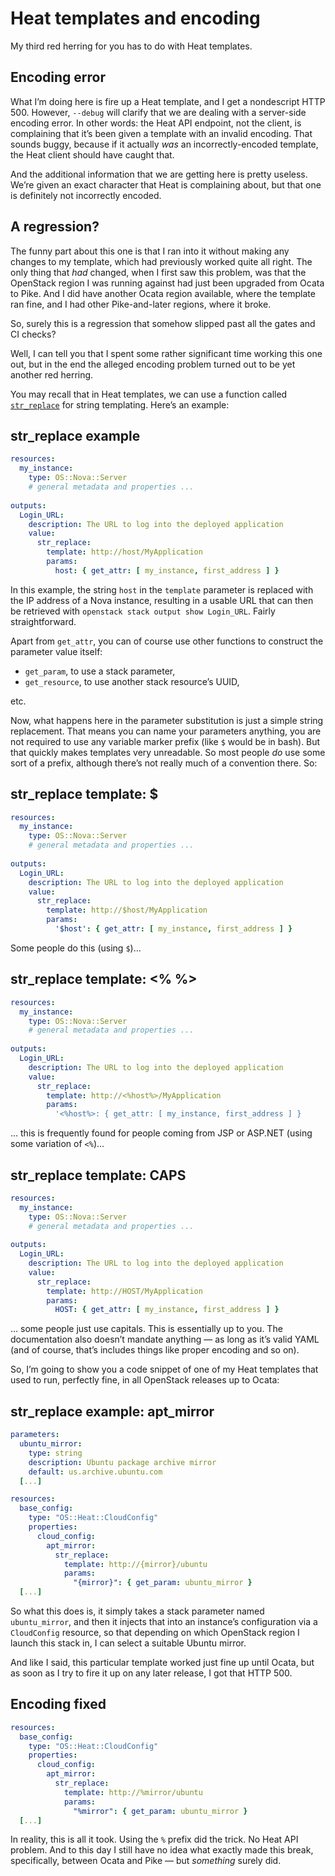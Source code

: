 # Heat templates and encoding <!-- .element: class="hidden" -->

<!-- Note -->
My third red herring for you has to do with Heat templates.


## Encoding error <!-- .element: class="hidden" -->

<!-- Note -->
What I’m doing here is fire up a Heat template, and I get a
nondescript HTTP 500. However, `--debug` will clarify that we are
dealing with a server-side encoding error. In other words: the Heat
API endpoint, not the client, is complaining that it’s been given a
template with an invalid encoding. That sounds buggy, because if it
actually *was* an incorrectly-encoded template, the Heat client should
have caught that.

And the additional information that we are getting here is pretty
useless. We’re given an exact character that Heat is complaining
about, but that one is definitely not incorrectly encoded.


## A regression?

<!-- Note -->
The funny part about this one is that I ran into it without making any
changes to my template, which had previously worked quite all
right. The only thing that *had* changed, when I first saw this
problem, was that the OpenStack region I was running against had just
been upgraded from Ocata to Pike. And I did have another Ocata region
available, where the template ran fine, and I had other Pike-and-later
regions, where it broke.

So, surely this is a regression that somehow slipped past all the
gates and CI checks?

Well, I can tell you that I spent some rather significant time working
this one out, but in the end the alleged encoding problem turned out
to be yet another red herring.

You may recall that in Heat templates, we can use a function called
[`str_replace`](https://docs.openstack.org/heat/latest/template_guide/hot_spec.html#str-replace)
for string templating. Here’s an example:


## str_replace example <!-- .element: class="hidden" -->
```yaml
resources:
  my_instance:
    type: OS::Nova::Server
    # general metadata and properties ...
	
outputs:
  Login_URL:
    description: The URL to log into the deployed application
    value:
      str_replace:
        template: http://host/MyApplication
        params:
          host: { get_attr: [ my_instance, first_address ] }
```

<!-- Note -->
In this example, the string `host` in the `template` parameter is
replaced with the IP address of a Nova instance, resulting in a usable
URL that can then be retrieved with `openstack stack output show
Login_URL`. Fairly straightforward.

Apart from `get_attr`, you can of course use other functions to
construct the parameter value itself:

* `get_param`, to use a stack parameter,
* `get_resource`, to use another stack resource’s UUID,

etc.

Now, what happens here in the parameter substitution is just a simple
string replacement. That means you can name your parameters anything,
you are not required to use any variable marker prefix (like `$`
would be in bash). But that quickly makes templates very
unreadable. So most people *do* use some sort of a prefix, although
there’s not really much of a convention there. So:


## str_replace template: $ <!-- .element: class="hidden" -->
```yaml
resources:
  my_instance:
    type: OS::Nova::Server
    # general metadata and properties ...
	
outputs:
  Login_URL:
    description: The URL to log into the deployed application
    value:
      str_replace:
        template: http://$host/MyApplication
        params:
          '$host': { get_attr: [ my_instance, first_address ] }
```

<!-- Note -->
Some people do this (using `$`)...


## str_replace template: <% %> <!-- .element: class="hidden" -->
```yaml
resources:
  my_instance:
    type: OS::Nova::Server
    # general metadata and properties ...
	
outputs:
  Login_URL:
    description: The URL to log into the deployed application
    value:
      str_replace:
        template: http://<%host%>/MyApplication
        params:
          '<%host%>: { get_attr: [ my_instance, first_address ] }
```

<!-- Note -->
... this is frequently found for people coming from JSP or ASP.NET
(using some variation of `<%`)...


## str_replace template: CAPS <!-- .element: class="hidden" -->
```yaml
resources:
  my_instance:
    type: OS::Nova::Server
    # general metadata and properties ...
	
outputs:
  Login_URL:
    description: The URL to log into the deployed application
    value:
      str_replace:
        template: http://HOST/MyApplication
        params:
          HOST: { get_attr: [ my_instance, first_address ] }
```

<!-- Note -->
... some people just use capitals. This is essentially up to you. The
documentation also doesn’t mandate anything — as long as it’s valid
YAML (and of course, that’s includes things like proper encoding and
so on).

So, I’m going to show you a code snippet of one of my Heat templates
that used to run, perfectly fine, in all OpenStack releases up to
Ocata:


## str_replace example: apt_mirror <!-- .element: class="hidden" -->
```yaml
parameters:
  ubuntu_mirror:
    type: string
    description: Ubuntu package archive mirror
    default: us.archive.ubuntu.com
  [...]

resources:
  base_config:
    type: "OS::Heat::CloudConfig"
    properties:
      cloud_config:
        apt_mirror:
          str_replace:
            template: http://{mirror}/ubuntu
            params:
              "{mirror}": { get_param: ubuntu_mirror }
  [...]
```

<!-- Note -->
So what this does is, it simply takes a stack parameter named
`ubuntu_mirror`, and then it injects that into an instance’s
configuration via a `CloudConfig` resource, so that depending on which
OpenStack region I launch this stack in, I can select a suitable
Ubuntu mirror.

And like I said, this particular template worked just fine up until
Ocata, but as soon as I try to fire it up on any later release, I got
that HTTP 500.


## Encoding fixed <!-- .element: class="hidden" -->

```yaml
resources:
  base_config:
    type: "OS::Heat::CloudConfig"
    properties:
      cloud_config:
        apt_mirror:
          str_replace:
            template: http://%mirror/ubuntu
            params:
              "%mirror": { get_param: ubuntu_mirror }
  [...]
```

<!-- Note -->
In reality, this is all it took. Using the `%` prefix did the
trick. No Heat API problem. And to this day I still have no idea what
exactly made this break, specifically, between Ocata and Pike — but
_something_ surely did.
